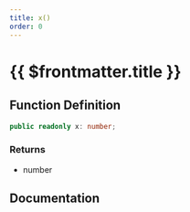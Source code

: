 ```yaml
---
title: x()
order: 0
---
```


# {{ $frontmatter.title }}

## Function Definition

```ts
public readonly x: number;
```

### Returns

* number

## Documentation

<!--@include: ./parts/x.md-->
